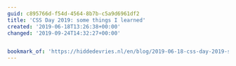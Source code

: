 ```yaml
---
guid: c895766d-f54d-4564-8b7b-c5a9d6961df2
title: 'CSS Day 2019: some things I learned'
created: '2019-06-18T13:26:38+00:00'
changed: '2019-09-24T14:32:27+00:00'


bookmark_of: 'https://hiddedevries.nl/en/blog/2019-06-18-css-day-2019-some-things-i-learned'
---
```


